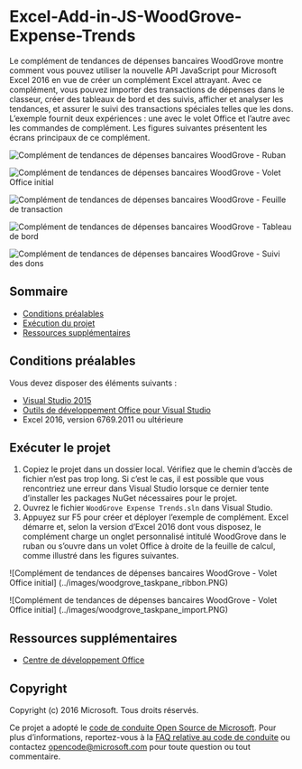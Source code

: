 ﻿# <a name="excel-add-in-js-woodgrove-expense-trends"></a>Excel-Add-in-JS-WoodGrove-Expense-Trends

Le complément de tendances de dépenses bancaires WoodGrove montre comment vous pouvez utiliser la nouvelle API JavaScript pour Microsoft Excel 2016 en vue de créer un complément Excel attrayant. Avec ce complément, vous pouvez importer des transactions de dépenses dans le classeur, créer des tableaux de bord et des suivis, afficher et analyser les tendances, et assurer le suivi des transactions spéciales telles que les dons. L’exemple fournit deux expériences : une avec le volet Office et l’autre avec les commandes de complément. Les figures suivantes présentent les écrans principaux de ce complément.

![Complément de tendances de dépenses bancaires WoodGrove - Ruban](../images/woodgrove_taskpane_ribbon.PNG)

![Complément de tendances de dépenses bancaires WoodGrove - Volet Office initial](../images/woodgrove_taskpane_import.PNG)

![Complément de tendances de dépenses bancaires WoodGrove - Feuille de transaction](../images/woodgrove_taskpane_data.PNG)

![Complément de tendances de dépenses bancaires WoodGrove - Tableau de bord](../images/woodgrove_taskpane_dashboard.PNG)

![Complément de tendances de dépenses bancaires WoodGrove - Suivi des dons](../images/woodgrove_taskpane_donations.PNG)

## <a name="table-of-contents"></a>Sommaire

- [Conditions préalables](#prerequisites)
- [Exécution du projet](#run-the-project)
- [Ressources supplémentaires](#additional-resources)

## <a name="prerequisites"></a>Conditions préalables

Vous devez disposer des éléments suivants :

- [Visual Studio 2015](https://www.visualstudio.com/downloads/download-visual-studio-vs.aspx)
- [Outils de développement Office pour Visual Studio](https://www.visualstudio.com/en-us/features/office-tools-vs.aspx)
- Excel 2016, version 6769.2011 ou ultérieure

## <a name="run-the-project"></a>Exécuter le projet

1. Copiez le projet dans un dossier local. Vérifiez que le chemin d’accès de fichier n’est pas trop long. Si c’est le cas, il est possible que vous rencontriez une erreur dans Visual Studio lorsque ce dernier tente d’installer les packages NuGet nécessaires pour le projet.
2. Ouvrez le fichier `WoodGrove Expense Trends.sln` dans Visual Studio.
3. Appuyez sur F5 pour créer et déployer l’exemple de complément. Excel démarre et, selon la version d’Excel 2016 dont vous disposez, le complément charge un onglet personnalisé intitulé WoodGrove dans le ruban ou s’ouvre dans un volet Office à droite de la feuille de calcul, comme illustré dans les figures suivantes.

![Complément de tendances de dépenses bancaires WoodGrove - Volet Office initial] (../images/woodgrove_taskpane_ribbon.PNG)

![Complément de tendances de dépenses bancaires WoodGrove - Volet Office initial] (../images/woodgrove_taskpane_import.PNG)

## <a name="additional-resources"></a>Ressources supplémentaires

- [Centre de développement Office](http://dev.office.com/)

## <a name="copyright"></a>Copyright

Copyright (c) 2016 Microsoft. Tous droits réservés.

Ce projet a adopté le [code de conduite Open Source de Microsoft](https://opensource.microsoft.com/codeofconduct/). Pour plus d’informations, reportez-vous à la [FAQ relative au code de conduite](https://opensource.microsoft.com/codeofconduct/faq/) ou contactez [opencode@microsoft.com](mailto:opencode@microsoft.com) pour toute question ou tout commentaire.
